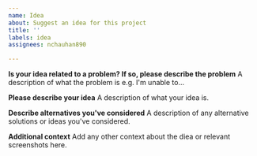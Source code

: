 ```yaml
---
name: Idea
about: Suggest an idea for this project
title: ''
labels: idea
assignees: nchauhan890

---
```


**Is your idea related to a problem? If so, please describe the problem**
A description of what the problem is e.g. I'm unable to...

**Please describe your idea**
A description of what your idea is.

**Describe alternatives you've considered**
A description of any alternative solutions or ideas you've considered.

**Additional context**
Add any other context about the diea or relevant screenshots here.
